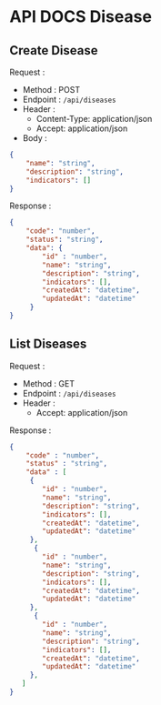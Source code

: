 # API DOCS Disease

## Create Disease

Request :
- Method : POST
- Endpoint : `/api/diseases`
- Header :
    - Content-Type: application/json
    - Accept: application/json
- Body :

```json 
{
    "name": "string",
    "description": "string",
    "indicators": []
}
```

Response :

```json
{
    "code": "number",
    "status": "string",
    "data": {
        "id" : "number",
        "name": "string",
        "description": "string",
        "indicators": [],
        "createdAt": "datetime",
        "updatedAt": "datetime"
     }
}
```

## List Diseases

Request :
- Method : GET
- Endpoint : `/api/diseases`
- Header :
    - Accept: application/json

Response :

```json 
{
    "code" : "number",
    "status" : "string",
    "data" : [
     {
        "id" : "number",
        "name": "string",
        "description": "string",
        "indicators": [],
        "createdAt": "datetime",
        "updatedAt": "datetime"
     },
      {
        "id" : "number",
        "name": "string",
        "description": "string",
        "indicators": [],
        "createdAt": "datetime",
        "updatedAt": "datetime"
     },
      {
        "id" : "number",
        "name": "string",
        "description": "string",
        "indicators": [],
        "createdAt": "datetime",
        "updatedAt": "datetime"
     },
   ]
}
```
